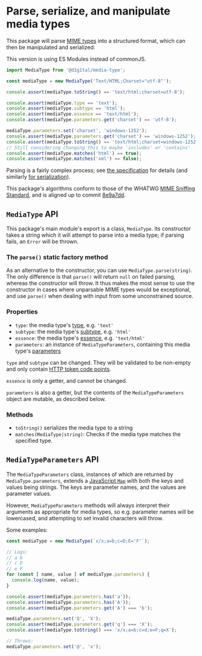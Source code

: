 # Parse, serialize, and manipulate media types

This package will parse [MIME types](https://mimesniff.spec.whatwg.org/#understanding-mime-types) into a structured format, which can then be manipulated and serialized:

This version is using ES Modules instead of commonJS.

```js
import MediaType from '@d1g1tal/media-type';

const mediaType = new MediaType('Text/HTML;Charset="utf-8"');

console.assert(mediaType.toString() == 'text/html;charset=utf-8');

console.assert(mediaType.type == 'text');
console.assert(mediaType.subtype == 'html');
console.assert(mediaType.essence == 'text/html');
console.assert(mediaType.parameters.get('charset') == 'utf-8');

mediaType.parameters.set('charset', 'windows-1252');
console.assert(mediaType.parameters.get('charset') == 'windows-1252');
console.assert(mediaType.toString() == 'text/html;charset=windows-1252');
// Still considering changing this to maybe 'includes' or 'contains'
console.assert(mediaType.matches('html') == true);
console.assert(mediaType.matches('xml') == false);
```

Parsing is a fairly complex process; see [the specification](https://mimesniff.spec.whatwg.org/#parsing-a-mime-type) for details (and similarly [for serialization](https://mimesniff.spec.whatwg.org/#serializing-a-mime-type)).

This package's algorithms conform to those of the WHATWG [MIME Sniffing Standard](https://mimesniff.spec.whatwg.org/), and is aligned up to commit [8e9a7dd](https://github.com/whatwg/mimesniff/commit/8e9a7dd90717c595a4e4d982cd216e4411d33736).

## `MediaType` API

This package's main module's export is a class, `MediaType`. Its constructor takes a string which it will attempt to parse into a media type; if parsing fails, an `Error` will be thrown.

### The `parse()` static factory method

As an alternative to the constructor, you can use `MediaType.parse(string)`. The only difference is that `parse()` will return `null` on failed parsing, whereas the constructor will throw. It thus makes the most sense to use the constructor in cases where unparsable MIME types would be exceptional, and use `parse()` when dealing with input from some unconstrained source.

### Properties

- `type`: the media type's [type](https://mimesniff.spec.whatwg.org/#mime-type-type), e.g. `'text'`
- `subtype`: the media type's [subtype](https://mimesniff.spec.whatwg.org/#mime-type-subtype), e.g. `'html'`
- `essence`: the media type's [essence](https://mimesniff.spec.whatwg.org/#mime-type-essence), e.g. `'text/html'`
- `parameters`: an instance of `MediaTypeParameters`, containing this media type's [parameters](https://mimesniff.spec.whatwg.org/#mime-type-parameters)

`type` and `subtype` can be changed. They will be validated to be non-empty and only contain [HTTP token code points](https://mimesniff.spec.whatwg.org/#http-token-code-point).

`essence` is only a getter, and cannot be changed.

`parameters` is also a getter, but the contents of the `MediaTypeParameters` object are mutable, as described below.

### Methods

- `toString()` serializes the media type to a string
- `matches(MediaType|string)`: Checks if the media type matches the specified type.

## `MediaTypeParameters` API

The `MediaTypeParameters` class, instances of which are returned by `MediaType.parameters`, extends a [JavaScript `Map`](https://developer.mozilla.org/en-US/docs/Web/JavaScript/Reference/Global_Objects/Map) with both the keys and values being strings. The keys are parameter names, and the values are parameter values.

However, `MediaTypeParameters` methods will always interpret their arguments as appropriate for media types, so e.g. parameter names will be lowercased, and attempting to set invalid characters will throw.

Some examples:

```js
const mediaType = new MediaType(`x/x;a=b;c=D;E='F'`);

// Logs:
// a b
// c D
// e F
for (const [ name, value ] of mediaType.parameters) {
  console.log(name, value);
}

console.assert(mediaType.parameters.has('a'));
console.assert(mediaType.parameters.has('A'));
console.assert(mediaType.parameters.get('A') === 'b');

mediaType.parameters.set('Q', 'X');
console.assert(mediaType.parameters.get('q') === 'X');
console.assert(mediaType.toString() === 'x/x;a=b;c=d;e=F;q=X');

// Throws:
mediaType.parameters.set('@', 'x');
```